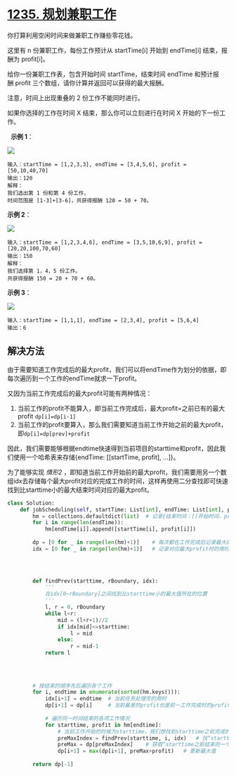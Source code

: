 # [1235. 规划兼职工作](https://leetcode-cn.com/problems/maximum-profit-in-job-scheduling/)


你打算利用空闲时间来做兼职工作赚些零花钱。

这里有 n 份兼职工作，每份工作预计从 startTime[i] 开始到 endTime[i] 结束，报酬为 profit[i]。

给你一份兼职工作表，包含开始时间 startTime，结束时间 endTime 和预计报酬 profit 三个数组，请你计算并返回可以获得的最大报酬。

注意，时间上出现重叠的 2 份工作不能同时进行。

如果你选择的工作在时间 X 结束，那么你可以立刻进行在时间 X 开始的下一份工作。

 
**示例 1**：

<img src="https://assets.leetcode-cn.com/aliyun-lc-upload/uploads/2019/10/19/sample1_1584.png">

```
输入：startTime = [1,2,3,3], endTime = [3,4,5,6], profit = [50,10,40,70]
输出：120
解释：
我们选出第 1 份和第 4 份工作， 
时间范围是 [1-3]+[3-6]，共获得报酬 120 = 50 + 70。
```

**示例 2**：

<img src="https://assets.leetcode-cn.com/aliyun-lc-upload/uploads/2019/10/19/sample22_1584.png">

```
输入：startTime = [1,2,3,4,6], endTime = [3,5,10,6,9], profit = [20,20,100,70,60]
输出：150
解释：
我们选择第 1，4，5 份工作。 
共获得报酬 150 = 20 + 70 + 60。
```

**示例 3**：

<img src="https://assets.leetcode-cn.com/aliyun-lc-upload/uploads/2019/10/19/sample3_1584.png">

```
输入：startTime = [1,1,1], endTime = [2,3,4], profit = [5,6,4]
输出：6
```

## 解决方法

由于需要知道工作完成后的最大profit，我们可以将endTime作为划分的依据，即每次遍历到一个工作的endTime就求一下profit。

又因为当前工作完成后的最大profit可能有两种情况：

1. 当前工作的profit不能算入，即当前工作完成后，最大profit=之前已有的最大profit `dp[i]=dp[i-1]`
2. 当前工作的profit要算入，那么我们需要知道当前工作开始之前的最大profit，即`dp[i]=dp[prev]+profit`

因此，我们需要能够根据endtime快速得到当前项目的starttime和profit，因此我们使用一个哈希表来存储{endTime: [[startTime, profit], ...]}。

为了能够实现 *情形2* ，即知道当前工作开始前的最大profit，我们需要用另一个数组idx去存储每个最大profit对应的完成工作的时间，这样再使用二分查找即可快速找到比starttime小的最大结束时间对应的最大profit。

```py
class Solution:
    def jobScheduling(self, startTime: List[int], endTime: List[int], profit: List[int]) -> int:
        hm = collections.defaultdict(list)  # 记录{结束时间：[[开始时间，profit], ...]}
        for i in range(len(endTime)):
            hm[endTime[i]].append([startTime[i], profit[i]])
        
        dp = [0 for _ in range(len(hm)+1)]    # 每次都在工作完成后记录最大的profit，与工作完成的节点数有关
        idx = [0 for _ in range(len(hm)+1)]   # 记录对应最大profit时的用时，同样与工作完成的节点数有关
        


        
        def findPrev(starttime, rBoundary, idx):
            '''
            在idx[0~rBoundary]之间找到比starttime小的最大值所在的位置
            '''
            l, r = 0, rBoundary
            while l<r:
                mid = (l+r+1)//2
                if idx[mid]<=starttime:
                    l = mid
                else:
                    r = mid-1
            return l
        
        
        
        
        # 按结束的顺序先后遍历各个工作
        for i, endtime in enumerate(sorted(hm.keys())):
            idx[i+1] = endtime  # 当前任务处理完的用时
            dp[i+1] = dp[i]     # 当前最差的profit也是前一工作完成时的profit，因为随着工作完成，最大profit不会减少，要么不变，要么增加
            
            # 遍历同一时间结束的各项工作情况
            for starttime, profit in hm[endtime]:
                # 当前工作开始的时候为starttime，我们想找到starttime之前完成的最大profit
                preMaxIndex = findPrev(starttime, i, idx)   # 找“starttime之前结束的一个任务”位置
                preMax = dp[preMaxIndex]    # 获取“starttime之前结束的一个任务”处的最大profit
                dp[i+1] = max(dp[i+1], preMax+profit)   # 更新最大值
        
        return dp[-1]
```